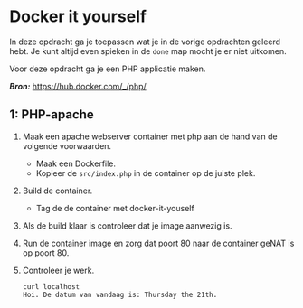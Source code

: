 Docker it yourself
==================

In deze opdracht ga je toepassen wat je in de vorige opdrachten geleerd hebt. Je kunt altijd even spieken in de `done` map mocht je er niet uitkomen.

Voor deze opdracht ga je een PHP applicatie maken. 

***Bron:*** https://hub.docker.com/_/php/

1: PHP-apache
-------------

1. Maak een apache webserver container met php aan de hand van de volgende voorwaarden.
    - Maak een Dockerfile.
    - Kopieer de `src/index.php` in de container op de juiste plek. 

2. Build de container.
    - Tag de de container met docker-it-youself

3. Als de build klaar is controleer dat je image aanwezig is.

4. Run de container image en zorg dat poort 80 naar de container geNAT is op poort 80.

5. Controleer je werk.

   ```
   curl localhost
   Hoi. De datum van vandaag is: Thursday the 21th.
   ```
